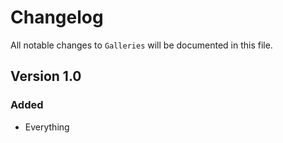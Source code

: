 # Changelog

All notable changes to `Galleries` will be documented in this file.

## Version 1.0

### Added
- Everything
